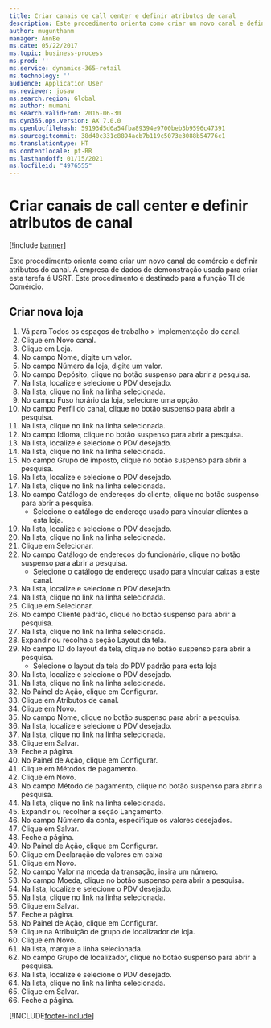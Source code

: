 ```yaml
---
title: Criar canais de call center e definir atributos de canal
description: Este procedimento orienta como criar um novo canal e definir atributos do canal.
author: mugunthanm
manager: AnnBe
ms.date: 05/22/2017
ms.topic: business-process
ms.prod: ''
ms.service: dynamics-365-retail
ms.technology: ''
audience: Application User
ms.reviewer: josaw
ms.search.region: Global
ms.author: mumani
ms.search.validFrom: 2016-06-30
ms.dyn365.ops.version: AX 7.0.0
ms.openlocfilehash: 59193d5d6a54fba89394e9700beb3b9596c47391
ms.sourcegitcommit: 38d40c331c8894acb7b119c5073e3088b54776c1
ms.translationtype: HT
ms.contentlocale: pt-BR
ms.lasthandoff: 01/15/2021
ms.locfileid: "4976555"
---
```

# <a name="create-call-center-channels-and-define-channel-attributes"></a>Criar canais de call center e definir atributos de canal

[!include [banner](../includes/banner.md)]

Este procedimento orienta como criar um novo canal de comércio e definir atributos do canal. A empresa de dados de demonstração usada para criar esta tarefa é USRT. Este procedimento é destinado para a função TI de Comércio.


## <a name="create-new-store"></a>Criar nova loja
1. Vá para Todos os espaços de trabalho > Implementação do canal.
2. Clique em Novo canal.
3. Clique em Loja.
4. No campo Nome, digite um valor.
5. No campo Número da loja, digite um valor.
6. No campo Depósito, clique no botão suspenso para abrir a pesquisa.
7. Na lista, localize e selecione o PDV desejado.
8. Na lista, clique no link na linha selecionada.
9. No campo Fuso horário da loja, selecione uma opção.
10. No campo Perfil do canal, clique no botão suspenso para abrir a pesquisa.
11. Na lista, clique no link na linha selecionada.
12. No campo Idioma, clique no botão suspenso para abrir a pesquisa.
13. Na lista, localize e selecione o PDV desejado.
14. Na lista, clique no link na linha selecionada.
15. No campo Grupo de imposto, clique no botão suspenso para abrir a pesquisa.
16. Na lista, localize e selecione o PDV desejado.
17. Na lista, clique no link na linha selecionada.
18. No campo Catálogo de endereços do cliente, clique no botão suspenso para abrir a pesquisa.
    * Selecione o catálogo de endereço usado para vincular clientes a esta loja.  
19. Na lista, localize e selecione o PDV desejado.
20. Na lista, clique no link na linha selecionada.
21. Clique em Selecionar.
22. No campo Catálogo de endereços do funcionário, clique no botão suspenso para abrir a pesquisa.
    * Selecione o catálogo de endereço usado para vincular caixas a este canal.  
23. Na lista, localize e selecione o PDV desejado.
24. Na lista, clique no link na linha selecionada.
25. Clique em Selecionar.
26. No campo Cliente padrão, clique no botão suspenso para abrir a pesquisa.
27. Na lista, clique no link na linha selecionada.
28. Expandir ou recolha a seção Layout da tela.
29. No campo ID do layout da tela, clique no botão suspenso para abrir a pesquisa.
    * Selecione o layout da tela do PDV padrão para esta loja  
30. Na lista, localize e selecione o PDV desejado.
31. Na lista, clique no link na linha selecionada.
32. No Painel de Ação, clique em Configurar.
33. Clique em Atributos de canal.
34. Clique em Novo.
35. No campo Nome, clique no botão suspenso para abrir a pesquisa.
36. Na lista, localize e selecione o PDV desejado.
37. Na lista, clique no link na linha selecionada.
38. Clique em Salvar.
39. Feche a página.
40. No Painel de Ação, clique em Configurar.
41. Clique em Métodos de pagamento.
42. Clique em Novo.
43. No campo Método de pagamento, clique no botão suspenso para abrir a pesquisa.
44. Na lista, clique no link na linha selecionada.
45. Expandir ou recolher a seção Lançamento.
46. No campo Número da conta, especifique os valores desejados.
47. Clique em Salvar.
48. Feche a página.
49. No Painel de Ação, clique em Configurar.
50. Clique em Declaração de valores em caixa
51. Clique em Novo.
52. No campo Valor na moeda da transação, insira um número.
53. No campo Moeda, clique no botão suspenso para abrir a pesquisa.
54. Na lista, localize e selecione o PDV desejado.
55. Na lista, clique no link na linha selecionada.
56. Clique em Salvar.
57. Feche a página.
58. No Painel de Ação, clique em Configurar.
59. Clique na Atribuição de grupo de localizador de loja.
60. Clique em Novo.
61. Na lista, marque a linha selecionada.
62. No campo Grupo de localizador, clique no botão suspenso para abrir a pesquisa.
63. Na lista, localize e selecione o PDV desejado.
64. Na lista, clique no link na linha selecionada.
65. Clique em Salvar.
66. Feche a página.



[!INCLUDE[footer-include](../../includes/footer-banner.md)]